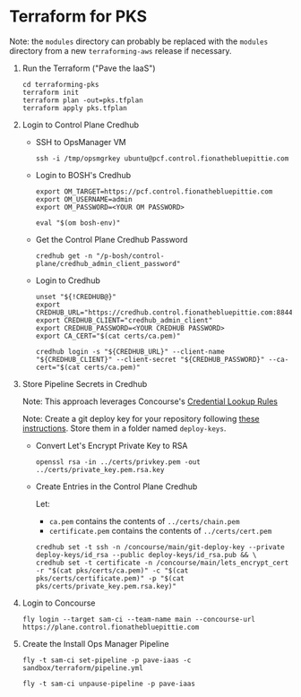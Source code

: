 #   Terraform for PKS

Note: the `modules` directory can probably be replaced with the `modules` directory from a new `terraforming-aws` release if necessary.

1.  Run the Terraform ("Pave the IaaS")
    ```
    cd terraforming-pks
    terraform init
    terraform plan -out=pks.tfplan
    terraform apply pks.tfplan
    ```

1.  Login to Control Plane Credhub

    *   SSH to OpsManager VM
        ```
        ssh -i /tmp/opsmgrkey ubuntu@pcf.control.fionathebluepittie.com
        ```

    *   Login to BOSH's Credhub
        ```
        export OM_TARGET=https://pcf.control.fionathebluepittie.com
        export OM_USERNAME=admin
        export OM_PASSWORD=<YOUR OM PASSWORD>

        eval "$(om bosh-env)"
        ```

    *   Get the Control Plane Credhub Password
        ```
        credhub get -n "/p-bosh/control-plane/credhub_admin_client_password"
        ```

    *   Login to Credhub
        ```
        unset "${!CREDHUB@}"
        export CREDHUB_URL="https://credhub.control.fionathebluepittie.com:8844"
        export CREDHUB_CLIENT="credhub_admin_client"
        export CREDHUB_PASSWORD=<YOUR CREDHUB PASSWORD>
        export CA_CERT="$(cat certs/ca.pem)"

        credhub login -s "${CREDHUB_URL}" --client-name "${CREDHUB_CLIENT}" --client-secret "${CREDHUB_PASSWORD}" --ca-cert="$(cat certs/ca.pem)"
        ```

1.  Store Pipeline Secrets in Credhub

    Note: This approach leverages Concourse's [Credential Lookup Rules](https://concourse-ci.org/credhub-credential-manager.html#credential-lookup-rules)

    Note: Create a git deploy key for your repository following [these instructions](https://developer.github.com/v3/guides/managing-deploy-keys/#deploy-keys). Store them in a folder named `deploy-keys`.

    *   Convert Let's Encrypt Private Key to RSA
        ```
        openssl rsa -in ../certs/privkey.pem -out ../certs/private_key.pem.rsa.key
        ```

    *   Create Entries in the Control Plane Credhub

        Let:
        * `ca.pem` contains the contents of `../certs/chain.pem`
        * `certificate.pem` contains the contents of `../certs/cert.pem`

        ```
        credhub set -t ssh -n /concourse/main/git-deploy-key --private deploy-keys/id_rsa --public deploy-keys/id_rsa.pub && \
        credhub set -t certificate -n /concourse/main/lets_encrypt_cert -r "$(cat pks/certs/ca.pem)" -c "$(cat pks/certs/certificate.pem)" -p "$(cat pks/certs/private_key.pem.rsa.key)"
        ```

1.  Login to Concourse
    ```
    fly login --target sam-ci --team-name main --concourse-url https://plane.control.fionathebluepittie.com
    ````

1.  Create the Install Ops Manager Pipeline
    ```
    fly -t sam-ci set-pipeline -p pave-iaas -c sandbox/terraform/pipeline.yml

    fly -t sam-ci unpause-pipeline -p pave-iaas
    ```
